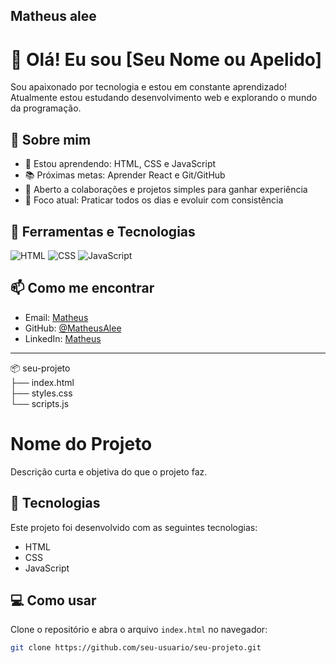 ## Matheus alee
# 👋 Olá! Eu sou [Seu Nome ou Apelido]

Sou apaixonado por tecnologia e estou em constante aprendizado!  
Atualmente estou estudando desenvolvimento web e explorando o mundo da programação.

## 🚀 Sobre mim

- 🌱 Estou aprendendo: HTML, CSS e JavaScript  
- 📚 Próximas metas: Aprender React e Git/GitHub  
- 🤝 Aberto a colaborações e projetos simples para ganhar experiência  
- 🎯 Foco atual: Praticar todos os dias e evoluir com consistência  

## 🧰 Ferramentas e Tecnologias

![HTML](https://img.shields.io/badge/HTML5-E34F26?style=flat&logo=html5&logoColor=white)
![CSS](https://img.shields.io/badge/CSS3-1572B6?style=flat&logo=css3&logoColor=white)
![JavaScript](https://img.shields.io/badge/JavaScript-F7DF1E?style=flat&logo=javascript&logoColor=black)

## 📫 Como me encontrar

- Email: [Matheus](iammatheus20@gmail.com)  
- GitHub: [@MatheusAlee](https://github.com/MatheusAlee)  
- LinkedIn: [Matheus](https://www.linkedin.com/in/matheus-alexandre-da-silva-ferreira-32ba28213)

---

📦 seu-projeto <br />
├── index.html <br />
├── styles.css <br />
└── scripts.js <br />
# Nome do Projeto

Descrição curta e objetiva do que o projeto faz.

## 🚀 Tecnologias

Este projeto foi desenvolvido com as seguintes tecnologias:

- HTML
- CSS
- JavaScript

## 💻 Como usar

Clone o repositório e abra o arquivo `index.html` no navegador:

```bash
git clone https://github.com/seu-usuario/seu-projeto.git

